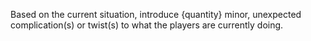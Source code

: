 Based on the current situation, introduce {quantity} minor, unexpected complication(s) or twist(s) to what the players are currently doing. 